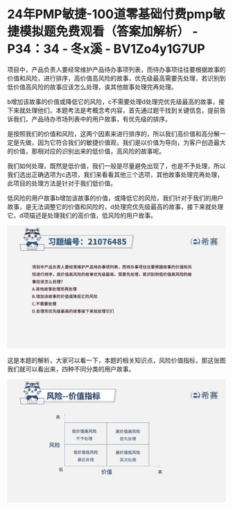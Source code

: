 # 24年PMP敏捷-100道零基础付费pmp敏捷模拟题免费观看（答案加解析） - P34：34 - 冬x溪 - BV1Zo4y1G7UP

项目中，产品负责人要经常维护产品待办事项列表，而待办事项往往要根据故事的价值和风险，进行排序，高价值高风险的故事，优先级最高需要先处理，若识别到低价值高风险的故事应该怎么处理，诶其他故事处理完再处理。

b增加该故事的价值或降低它的风险，c不需要处理d处理完优先级最高的故事，接下来就处理他们，本题考法是考概念考内容，首先通过题干找到关键信息，提前告诉我们，产品待办市场列表中的用户故事，有优先级的排序。

是按照我们的价值和风险，这两个因素来进行排序的，所以我们高价值和高分解一定是先做，因为它符合我们的敏捷价值观，我们是以价值为导向，为客户创造最大的价值，那相对应的识别出来的低价值，高风险的故事呢。

我们如何处理，既然是低价值，我们一般是尽量避免出现了，也是不予处理，所以我们选出正确选项为c选项，我们来看看其他三个选项，其他故事处理完再处理，此项目的处理方法是针对于我们低价值。

低风险的用户故事b增加该故事的价值，或降低它的风险，我们针对于我们的用户故事，是无法调整它的价值和风险的，d处理完优先级最高的故事，接下来就处理它，d项描述是处理我们的高价值，低风险的用户故事。



![](img/7514673aeab955654a2f257100d16a89_1.png)

这是本题的解析，大家可以看一下，本题的相关知识点，风险价值指标，那这张图我们就可以看出来，四种不同分类的用户故事。



![](img/7514673aeab955654a2f257100d16a89_3.png)